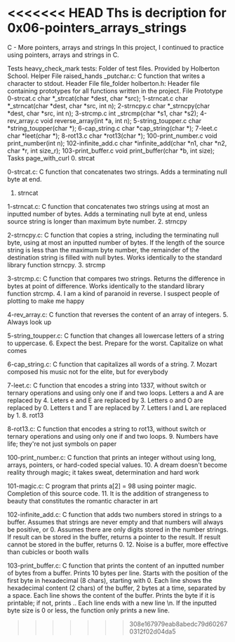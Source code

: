 <<<<<<< HEAD
Ths is decription for 0x06-pointers_arrays_strings
=======
C - More pointers, arrays and strings
In this project, I continued to practice using pointers, arrays and strings in C.

Tests heavy_check_mark
tests: Folder of test files. Provided by Holberton School.
Helper File raised_hands
_putchar.c: C function that writes a character to stdout.
Header File file_folder
holberton.h: Header file containing prototypes for all functions written in the project.
File	Prototype
0-strcat.c	char *_strcat(char *dest, char *src);
1-strncat.c	char *_strncat(char *dest, char *src, int n);
2-strncpy.c	char *_strncpy(char *dest, char *src, int n);
3-strcmp.c	int _strcmp(char *s1, char *s2);
4-rev_array.c	void reverse_array(int *a, int n);
5-string_toupper.c	char *string_toupper(char *);
6-cap_string.c	char *cap_string(char *);
7-leet.c	char *leet(char *);
8-rot13.c	char *rot13(char *);
100-print_number.c	void print_number(int n);
102-infinite_add.c	char *infinite_add(char *n1, char *n2, char *r, int size_r);
103-print_buffer.c	void print_buffer(char *b, int size);
Tasks page_with_curl
0. strcat

0-strcat.c: C function that concatenates two strings.
Adds a terminating null byte at end.
1. strncat

1-strncat.c: C function that concatenates two strings using at most an inputted number of bytes.
Adds a terminating null byte at end, unless source string is longer than maximum byte number.
2. strncpy

2-strncpy.c: C function that copies a string, including the terminating null byte, using at most an inputted number of bytes.
If the length of the source string is less than the maximum byte number, the remainder of the destination string is filled with null bytes.
Works identically to the standard library function strncpy.
3. strcmp

3-strcmp.c: C function that compares two strings.
Returns the difference in bytes at point of difference.
Works identically to the standard library function strcmp.
4. I am a kind of paranoid in reverse. I suspect people of plotting to make me happy

4-rev_array.c: C function that reverses the content of an array of integers.
5. Always look up

5-string_toupper.c: C function that changes all lowercase letters of a string to uppercase.
6. Expect the best. Prepare for the worst. Capitalize on what comes

6-cap_string.c: C function that capitalizes all words of a string.
7. Mozart composed his music not for the elite, but for everybody

7-leet.c: C function that encodes a string into 1337, without switch or ternary operations and using only one if and two loops.
Letters a and A are replaced by 4.
Leters e and E are replaced by 3.
Letters o and O are replaced by 0.
Letters t and T are replaced by 7.
Letters l and L are replaced by 1.
8. rot13

8-rot13.c: C function that encodes a string to rot13, without switch or ternary operations and using only one if and two loops.
9. Numbers have life; they're not just symbols on paper

100-print_number.c: C function that prints an integer without using long, arrays, pointers, or hard-coded special values.
10. A dream doesn't become reality through magic; it takes sweat, determination and hard work

101-magic.c: C program that prints a[2] = 98 using pointer magic.
Completion of this source code.
11. It is the addition of strangeness to beauty that constitutes the romantic character in art

102-infinite_add.c: C function that adds two numbers stored in strings to a buffer.
Assumes that strings are never empty and that numbers will always be positive, or 0.
Assumes there are only digits stored in the number strings.
If result can be stored in the buffer, returns a pointer to the result.
If result cannot be stored in the buffer, returns 0.
12. Noise is a buffer, more effective than cubicles or booth walls

103-print_buffer.c: C function that prints the content of an inputted number of bytes from a buffer.
Prints 10 bytes per line.
Starts with the position of the first byte in hexadecimal (8 chars), starting with 0.
Each line shows the hexadecimal content (2 chars) of the buffer, 2 bytes at a time, separated by a space.
Each line shows the content of the buffer. Prints the byte if it is printable; if not, prints ..
Each line ends with a new line \n.
If the inputted byte size is 0 or less, the function only prints a new line.
>>>>>>> 308e167979eab8abedc79d602670312f02d04da5

